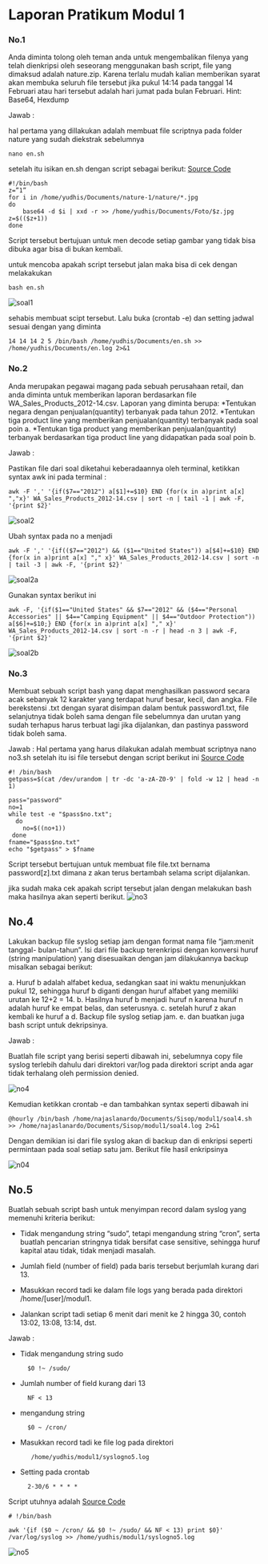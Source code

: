 # Laporan Pratikum Modul 1

### No.1 
Anda diminta tolong oleh teman anda untuk mengembalikan filenya yang telah dienkripsi oleh seseorang menggunakan bash script, file yang dimaksud adalah nature.zip. Karena terlalu mudah kalian memberikan syarat akan membuka seluruh file tersebut jika pukul 14:14 pada tanggal 14 Februari atau hari tersebut adalah hari jumat pada bulan Februari.
Hint: Base64, Hexdump

Jawab :

hal pertama yang dillakukan adalah membuat file scriptnya  pada folder nature yang sudah diekstrak sebelumnya
		
	nano en.sh

setelah itu isikan en.sh dengan script sebagai berikut: 
[Source Code](/en.sh)    
		
	#!/bin/bash
	z=”1”
	for i in /home/yudhis/Documents/nature-1/nature/*.jpg
	do
	    base64 -d $i | xxd -r >> /home/yudhis/Documents/Foto/$z.jpg
	z=$(($z+1))
	done
		
Script tersebut bertujuan untuk men decode setiap gambar yang tidak bisa dibuka agar bisa di bukan kembali.

untuk mencoba apakah script tersebut jalan maka bisa di cek dengan melakakukan
	
	bash en.sh

  ![soal1](/images/soal1.png)

sehabis membuat scipt tersebut. Lalu buka (crontab -e) dan setting jadwal sesuai dengan yang diminta
	
	14 14 14 2 5 /bin/bash /home/yudhis/Documents/en.sh >> /home/yudhis/Documents/en.log 2>&1

### No.2
Anda merupakan pegawai magang pada sebuah perusahaan retail, dan anda diminta
untuk memberikan laporan berdasarkan file WA_Sales_Products_2012-14.csv.
Laporan yang diminta berupa:
	*Tentukan negara dengan penjualan(quantity) terbanyak pada tahun 2012.
	*Tentukan tiga product line yang memberikan penjualan(quantity) terbanyak pada soal poin a.
	*Tentukan tiga product yang memberikan penjualan(quantity) terbanyak berdasarkan tiga product line yang didapatkan pada soal poin b.

Jawab : 

Pastikan file dari soal diketahui keberadaannya oleh terminal, ketikkan syntax awk ini pada terminal : 

	awk -F ',' '{if($7=="2012") a[$1]+=$10} END {for(x in a)print a[x] ","x}' WA_Sales_Products_2012-14.csv | sort -n | tail -1 | awk -F, '{print $2}'

![soal2](/images/soal2.png)

Ubah syntax pada no a menjadi 

	awk -F ',' '{if(($7=="2012") && ($1=="United States")) a[$4]+=$10} END {for(x in a)print a[x] "," x}' WA_Sales_Products_2012-14.csv | sort -n | tail -3 | awk -F, '{print $2}'

![soal2a](/images/soal2a.png)

Gunakan syntax berikut ini

	awk -F, '{if($1=="United States" && $7=="2012" && ($4=="Personal Accessories" || $4=="Camping Equipment" || $4=="Outdoor Protection")) a[$6]+=$10;} END {for(x in a)print a[x] "," x}' WA_Sales_Products_2012-14.csv | sort -n -r | head -n 3 | awk -F, '{print $2}'


![soal2b](/images/no2c.png)
	
### No.3
Membuat sebuah script bash yang dapat menghasilkan password secara acak sebanyak 12 karakter yang terdapat huruf besar, kecil, dan angka. File berekstensi .txt dengan syarat disimpan dalam bentuk password1.txt, file selanjutnya tidak boleh sama dengan file sebelumnya dan urutan yang sudah terhapus harus terbuat lagi jika dijalankan, dan pastinya password tidak boleh sama.

Jawab :
Hal pertama yang harus dilakukan adalah membuat scriptnya
	nano no3.sh
setelah itu isi file tersebut dengan script berikut ini
	[Source Code](/no3.sh)
	
	#! /bin/bash
	getpass=$(cat /dev/urandom | tr -dc 'a-zA-Z0-9' | fold -w 12 | head -n 1)

	pass="password"
	no=1
	while test -e "$pass$no.txt"; 
	  do  
	    no=$((no+1))
	 done
	fname="$pass$no.txt"
	echo "$getpass" > $fname

Script tersebut bertujuan untuk membuat file file.txt bernama password[z].txt dimana z akan terus bertambah selama script dijalankan.

jika sudah maka cek apakah script tersebut jalan dengan melakukan bash maka hasilnya akan seperti berikut.
	![no3](/images/no3.png)

## No.4
Lakukan backup file syslog setiap jam dengan format nama file “jam:menit tanggal-
bulan-tahun”. Isi dari file backup terenkripsi dengan konversi huruf (string
manipulation) yang disesuaikan dengan jam dilakukannya backup misalkan sebagai
berikut:

a. Huruf b adalah alfabet kedua, sedangkan saat ini waktu menunjukkan
pukul 12, sehingga huruf b diganti dengan huruf alfabet yang memiliki
urutan ke 12+2 = 14.
b. Hasilnya huruf b menjadi huruf n karena huruf n adalah huruf ke
empat belas, dan seterusnya.
c. setelah huruf z akan kembali ke huruf a
d. Backup file syslog setiap jam.
e. dan buatkan juga bash script untuk dekripsinya.

Jawab : 

Buatlah file script yang berisi seperti dibawah ini, sebelumnya copy file syslog terlebih dahulu dari direktori var/log pada direktori script anda agar tidak terhalang oleh permission denied.

![no4](/images/no4.png)

Kemudian ketikkan crontab -e dan tambahkan syntax seperti dibawah ini

	@hourly /bin/bash /home/najaslanardo/Documents/Sisop/modul1/soal4.sh >> /home/najaslanardo/Documents/Sisop/modul1/soal4.log 2>&1

Dengan demikian isi dari file syslog akan di backup dan di enkripsi seperti permintaan pada soal setiap satu jam. Berikut file hasil enkripsinya

![n04](/images/no4(2).png)

## No.5
Buatlah sebuah script bash untuk menyimpan record dalam syslog yang memenuhi
kriteria berikut:

* Tidak mengandung string “sudo”, tetapi mengandung string “cron”, serta buatlah pencarian stringnya tidak bersifat case sensitive, sehingga huruf kapital atau tidak, tidak menjadi masalah.

* Jumlah field (number of field) pada baris tersebut berjumlah kurang dari 13.

* Masukkan record tadi ke dalam file logs yang berada pada direktori /home/[user]/modul1.

* Jalankan script tadi setiap 6 menit dari menit ke 2 hingga 30, contoh 13:02, 13:08, 13:14, dst.

Jawab :

* Tidak mengandung string sudo

		$0 !~ /sudo/
* Jumlah number of field kurang dari 13 

		NF < 13		
* mengandung string

		$0 ~ /cron/
* Masukkan record tadi ke file log pada direktori 

		 /home/yudhis/modul1/syslogno5.log
* Setting pada crontab 

		2-30/6 * * * *

Script utuhnya adalah
	[Source Code](/soal5.sh)
	
	# !/bin/bash
	
	awk '{if ($0 ~ /cron/ && $0 !~ /sudo/ && NF < 13) print $0}' /var/log/syslog >> /home/yudhis/modul1/syslogno5.log
	
![no5](/images/no5.png)

